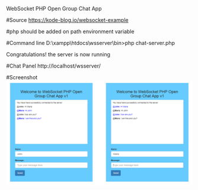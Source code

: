 WebSocket PHP Open Group Chat App

#Source
https://kode-blog.io/websocket-example

#php should be added on path environment variable

#Command line
D:\xampp\htdocs\wsserver\bin>php chat-server.php

Congratulations! the server is now running

#Chat Panel
http://localhost/wsserver/

#Screenshot
![alt text](https://raw.githubusercontent.com/kamleshwebtech/websocket-php-open-group-chat-app/master/group-chat-screenshot.jpg)